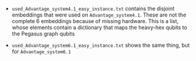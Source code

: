 - `used_Advantage_system4.1_easy_instance.txt` contains the disjoint embeddings that were used on `Advantage_system4.1`. These are not the complete 6 embeddings because of missing hardware. 
This is a list, whose elements contain a dictionary that maps the heavy-hex qubits to the Pegasus graph qubits

- `used_Advantage_system6.1_easy_instance.txt` shows the same thing, but for `Advantage_system6.1`



